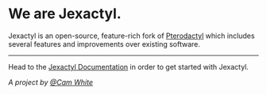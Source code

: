 # We are Jexactyl.

Jexactyl is an open-source, feature-rich fork of [Pterodactyl](https://pterodactyl.io) which includes several features and improvements over existing software.

***

Head to the [Jexactyl Documentation](https://docs.jexactyl.com) in order to get started with Jexactyl.

*A project by [@Cam White](https://github.com/camwhi-te)*
